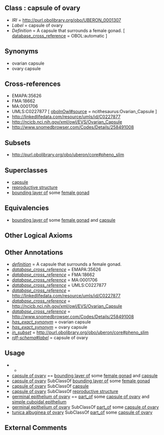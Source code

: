 
## Class : capsule of ovary

 * *IRI* = http://purl.obolibrary.org/obo/UBERON_0001307
 * *Label* = capsule of ovary
 * *Definition* = A capsule that surrounds a female gonad. [ [database_cross_reference](../../ef/oboInOwl#hasDbXref.md) = OBOL:automatic ]

## Synonyms

 * ovarian capsule
 * ovary capsule

## Cross-references

 * EMAPA:35626
 * FMA:18662
 * MA:0001706
 * UMLS:C0227877 [ [oboInOwl#source](../../ce/oboInOwl#source.md) = ncithesaurus:Ovarian_Capsule ]
 * http://linkedlifedata.com/resource/umls/id/C0227877
 * http://ncicb.nci.nih.gov/xml/owl/EVS/Ovarian_Capsule
 * http://www.snomedbrowser.com/Codes/Details/258491008

## Subsets

 * http://purl.obolibrary.org/obo/uberon/core#pheno_slim

## Superclasses

 * [capsule](../../UBERON/93/UBERON_0003893.md)
 * [reproductive structure](../../UBERON/56/UBERON_0005156.md)
 * [bounding layer of](../../RO/07/RO_0002007.md) some [female gonad](../../UBERON/92/UBERON_0000992.md)

## Equivalencies

 * [bounding layer of](../../RO/07/RO_0002007.md) some [female gonad](../../UBERON/92/UBERON_0000992.md) and [capsule](../../UBERON/93/UBERON_0003893.md)

## Other Logical Axioms


## Other Annotations

 * *[definition](../../IAO/15/IAO_0000115.md)* = A capsule that surrounds a female gonad.
 * *[database_cross_reference](../../ef/oboInOwl#hasDbXref.md)* = EMAPA:35626
 * *[database_cross_reference](../../ef/oboInOwl#hasDbXref.md)* = FMA:18662
 * *[database_cross_reference](../../ef/oboInOwl#hasDbXref.md)* = MA:0001706
 * *[database_cross_reference](../../ef/oboInOwl#hasDbXref.md)* = UMLS:C0227877
 * *[database_cross_reference](../../ef/oboInOwl#hasDbXref.md)* = http://linkedlifedata.com/resource/umls/id/C0227877
 * *[database_cross_reference](../../ef/oboInOwl#hasDbXref.md)* = http://ncicb.nci.nih.gov/xml/owl/EVS/Ovarian_Capsule
 * *[database_cross_reference](../../ef/oboInOwl#hasDbXref.md)* = http://www.snomedbrowser.com/Codes/Details/258491008
 * *[has_exact_synonym](../../ym/oboInOwl#hasExactSynonym.md)* = ovarian capsule
 * *[has_exact_synonym](../../ym/oboInOwl#hasExactSynonym.md)* = ovary capsule
 * *[in_subset](../../et/oboInOwl#inSubset.md)* = http://purl.obolibrary.org/obo/uberon/core#pheno_slim
 * *[rdf-schema#label](../../el/rdf-schema#label.md)* = capsule of ovary

## Usage

 * -
 * [capsule of ovary](../../UBERON/07/UBERON_0001307.md) == [bounding layer of](../../RO/07/RO_0002007.md) some [female gonad](../../UBERON/92/UBERON_0000992.md) and [capsule](../../UBERON/93/UBERON_0003893.md)
 * [capsule of ovary](../../UBERON/07/UBERON_0001307.md) SubClassOf [bounding layer of](../../RO/07/RO_0002007.md) some [female gonad](../../UBERON/92/UBERON_0000992.md)
 * [capsule of ovary](../../UBERON/07/UBERON_0001307.md) SubClassOf [capsule](../../UBERON/93/UBERON_0003893.md)
 * [capsule of ovary](../../UBERON/07/UBERON_0001307.md) SubClassOf [reproductive structure](../../UBERON/56/UBERON_0005156.md)
 * [germinal epithelium of ovary](../../UBERON/04/UBERON_0001304.md) == [part_of](../../BFO/50/BFO_0000050.md) some [capsule of ovary](../../UBERON/07/UBERON_0001307.md) and [simple cuboidal epithelium](../../UBERON/84/UBERON_0000484.md)
 * [germinal epithelium of ovary](../../UBERON/04/UBERON_0001304.md) SubClassOf [part_of](../../BFO/50/BFO_0000050.md) some [capsule of ovary](../../UBERON/07/UBERON_0001307.md)
 * [tunica albuginea of ovary](../../UBERON/44/UBERON_0006644.md) SubClassOf [part_of](../../BFO/50/BFO_0000050.md) some [capsule of ovary](../../UBERON/07/UBERON_0001307.md)

## External Comments


